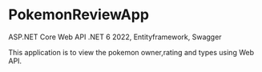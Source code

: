 # PokemonReviewApp
 ASP.NET Core Web API .NET 6 2022, Entityframework, Swagger

This application is to view the pokemon owner,rating and types using Web API.
